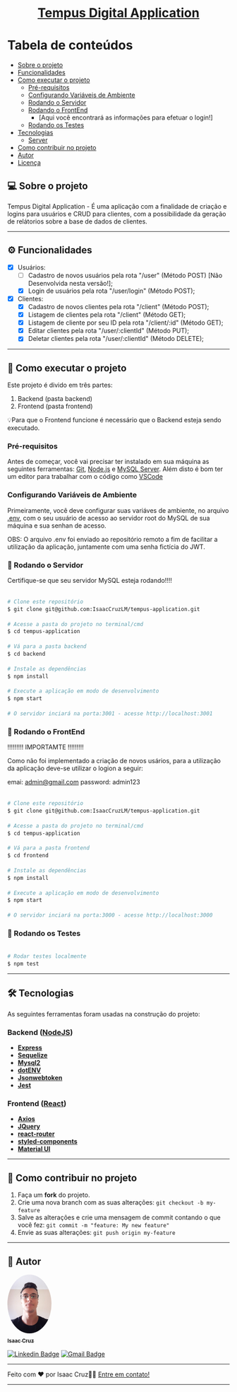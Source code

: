 
<h1 align="center">
     <a href="#" alt="site do ecoleta"> Tempus Digital Application </a>
</h1>

Tabela de conteúdos
=================
<!--ts-->
   * [Sobre o projeto](#-sobre-o-projeto)
   * [Funcionalidades](#%EF%B8%8F-funcionalidades)
   * [Como executar o projeto](#-como-executar-o-projeto)
     * [Pré-requisitos](#pré-requisitos)
     * [Configurando Variáveis de Ambiente](#configurando-variáveis-de-ambiente)
     * [Rodando o Servidor](#-rodando-o-servidor)
     * [Rodando o FrontEnd](#-rodando-o-servidor)
         * [Aqui você encontrará as informações para efetuar o login!]
     * [Rodando os Testes](#-rodando-os-testes)
   * [Tecnologias](#-tecnologias)
     * [Server](#server)
   * [Como contribuir no projeto](#-como-contribuir-no-projeto)
   * [Autor](#-autor)
   * [Licença](#-licença)
<!--te-->

## 💻 Sobre o projeto

Tempus Digital Application - É uma aplicação com a finalidade de criação e logins para usuários e CRUD para clientes, com a possibilidade da geração de relátorios sobre a base de dados de clientes.

---

## ⚙️ Funcionalidades

- [x] Usuários:
  - [ ] Cadastro de novos usuários pela rota "/user" (Método POST) [Não Desenvolvida nesta versão!];
  - [x] Login de usuários pela rota "/user/login" (Método POST);
- [x] Clientes:
  - [x] Cadastro de novos clientes pela rota "/client" (Método POST);
  - [x] Listagem de clientes pela rota "/client" (Método GET);
  - [x] Listagem de cliente por seu ID pela rota "/client/:id" (Método GET);
  - [x] Editar clientes pela rota "/user/:clientId" (Método PUT);
  - [x] Deletar clientes pela rota "/user/:clientId" (Método DELETE);

---

## 🚀 Como executar o projeto

Este projeto é divido em três partes:
1. Backend (pasta backend) 
2. Frontend (pasta frontend)

💡Para que o Frontend funcione é necessário que o Backend esteja sendo executado.

### Pré-requisitos

Antes de começar, você vai precisar ter instalado em sua máquina as seguintes ferramentas:
[Git](https://git-scm.com), [Node.js](https://nodejs.org/en/) e [MySQL Server](https://dev.mysql.com/downloads/mysql/). 
Além disto é bom ter um editor para trabalhar com o código como [VSCode](https://code.visualstudio.com/)

### Configurando Variáveis de Ambiente

Primeiramente, você deve configurar suas variáves de ambiente, no arquivo [.env](https://github.com/IsaacCruzLM/tempus-application/blob/main/backend/.env), com o seu usuário de acesso ao servidor root do MySQL de sua máquina e sua senhan de acesso.

OBS: O arquivo .env foi enviado ao repositório remoto a fim de facilitar a utilização da aplicação, juntamente com uma senha fictícia do JWT.

### 🎲 Rodando o Servidor

Certifique-se que seu servidor MySQL esteja rodando!!!!

```bash

# Clone este repositório
$ git clone git@github.com:IsaacCruzLM/tempus-application.git

# Acesse a pasta do projeto no terminal/cmd
$ cd tempus-application

# Vá para a pasta backend
$ cd backend

# Instale as dependências
$ npm install

# Execute a aplicação em modo de desenvolvimento
$ npm start

# O servidor inciará na porta:3001 - acesse http://localhost:3001

```

### 🎲 Rodando o FrontEnd

!!!!!!!!! IMPORTAMTE !!!!!!!!!

Como não foi implementado a criação de novos usários, para a utilização da aplicação deve-se utilizar o logion a seguir:

emai: admin@gmail.com
password: admin123

```bash

# Clone este repositório
$ git clone git@github.com:IsaacCruzLM/tempus-application.git

# Acesse a pasta do projeto no terminal/cmd
$ cd tempus-application

# Vá para a pasta frontend
$ cd frontend

# Instale as dependências
$ npm install

# Execute a aplicação em modo de desenvolvimento
$ npm start

# O servidor inciará na porta:3000 - acesse http://localhost:3000

```

### 🎲 Rodando os Testes

```bash

# Rodar testes localmente
$ npm test

```

---

## 🛠 Tecnologias

As seguintes ferramentas foram usadas na construção do projeto:

### [](https://github.com/IsaacCruzLM/Blog_API/blob/main/README.md#backend)**Backend**  ([NodeJS](https://nodejs.org/en/))

-   **[Express](https://expressjs.com/)**
-   **[Sequelize](https://sequelize.org/v3/)**
-   **[Mysql2](https://www.npmjs.com/package/mysql2)**
-   **[dotENV](https://github.com/motdotla/dotenv)**
-   **[Jsonwebtoken](https://jwt.io/)**
-   **[Jest](https://jestjs.io/)**

### [](https://github.com/IsaacCruzLM/Blog_API/blob/main/README.md#frontend)**Frontend**  ([React](https://pt-br.reactjs.org/))

-   **[Axios](https://axios-http.com/)**
-   **[JQuery](https://jquery.com/)**
-   **[react-router](https://www.npmjs.com/package/react-router-dom)**
-   **[styled-components](https://styled-components.com/)**
-   **[Material UI](https://mui.com/pt/)**

---

## 💪 Como contribuir no projeto

1. Faça um **fork** do projeto.
2. Crie uma nova branch com as suas alterações: `git checkout -b my-feature`
3. Salve as alterações e crie uma mensagem de commit contando o que você fez: `git commit -m "feature: My new feature"`
4. Envie as suas alterações: `git push origin my-feature`

---

## 🦸 Autor

<a href="https://www.linkedin.com/in/isaaccruzz/">
 <img style="border-radius: 50%;" src="./public/profile.jpeg" width="100px;" alt=""/>
 <br />
 <sub><b>Isaac Cruz</b></sub></a>
 <br />

[![Linkedin Badge](https://img.shields.io/badge/-Isaac-blue?style=flat-square&logo=Linkedin&logoColor=white&link=https://www.linkedin.com/in/isaaccruzz/)](https://www.linkedin.com/in/isaaccruzz/) 
[![Gmail Badge](https://img.shields.io/badge/-isaac.clm1@gmail.com-c14438?style=flat-square&logo=Gmail&logoColor=white&link=mailto:isaac.clm1@gmail.com)](mailto:isaac.clm1@gmail.com)

---

Feito com ❤️ por Isaac Cruz👋🏽 [Entre em contato!](https://www.linkedin.com/in/isaaccruzz/)

---
